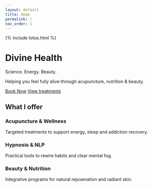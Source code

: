 ```yaml
---
layout: default
title: Home
permalink: /
nav_order: 1
---
```


<div class="hero-top">
  <div class="lotus-wrap">
    {% include lotus.html %}
  </div>

  <div class="hero-copy">
    <h1 class="headline">Divine Health</h1>
    <p class="motto">Science. Energy. Beauty.</p>
    <p class="lead">Helping you feel fully alive through acupuncture, nutrition &amp; beauty.</p>
    <p class="cta-row">
      <a class="cta gold" href="#">Book Now</a>
      <a class="secondary" href="/treatments.html">View treatments</a>
    </p>
  </div>
</div>

<section class="services-preview">
  <h2>What I offer</h2>
  <div class="service-grid">
    <div class="service">
      <h3>Acupuncture &amp; Wellness</h3>
      <p>Targeted treatments to support energy, sleep and addiction recovery.</p>
    </div>
    <div class="service">
      <h3>Hypnosis &amp; NLP</h3>
      <p>Practical tools to rewire habits and clear mental fog.</p>
    </div>
    <div class="service">
      <h3>Beauty &amp; Nutrition</h3>
      <p>Integrative programs for natural rejuvenation and radiant skin.</p>
    </div>
  </div>
</section>
